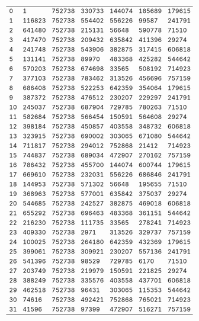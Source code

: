 |  |  |  |  |  |  |  |  |  |  |  |  |  |  |  |  |  |  |  |  |  |  |  |  |  |  |  |  |  |  |  |  |  |  |  |  |
| --- | --- | --- | --- | --- | --- | --- | --- | --- | --- | --- | --- | --- | --- | --- | --- | --- | --- | --- | --- | --- | --- | --- | --- | --- | --- | --- | --- | --- | --- | --- | --- | --- | --- | --- | --- |
| 0 | 1 | 752738 | 330733 | 144074 | 185689 | 179615 | 499491 | 435386 | 389443 | 200841 | 0 | 0 | 0 | 0 | 0 | 0 | 0 | 0 | 0 | 0 | 0 | 0 | 0 | 0 | 0 | 0 | 0 | 0 | 0 | 0 | 0 | 0 | 0 | 0 | 758711 |
| 1 | 116823 | 752738 | 554402 | 556226 | 99587 | 241791 | 171795 | 379650 | 52343 | 309960 | 0 | 0 | 0 | 0 | 0 | 0 | 0 | 0 | 0 | 0 | 0 | 0 | 0 | 0 | 0 | 0 | 0 | 0 | 0 | 0 | 0 | 0 | 0 | 0 | 759193 |
| 2 | 641480 | 752738 | 215131 | 56648 | 590778 | 71510 | 421944 | 89205 | 20462 | 585592 | 0 | 0 | 0 | 0 | 0 | 0 | 0 | 0 | 0 | 0 | 0 | 0 | 0 | 0 | 0 | 0 | 0 | 0 | 0 | 0 | 0 | 0 | 0 | 0 | 444709 |
| 3 | 417470 | 752738 | 209432 | 635842 | 411396 | 29274 | 732224 | 45041 | 587423 | 476473 | 0 | 0 | 0 | 0 | 0 | 0 | 0 | 0 | 0 | 0 | 0 | 0 | 0 | 0 | 0 | 0 | 0 | 0 | 0 | 0 | 0 | 0 | 0 | 0 | 734111 |
| 4 | 241748 | 752738 | 543906 | 382875 | 317415 | 606818 | 331851 | 757275 | 460294 | 200841 | 0 | 0 | 0 | 0 | 0 | 0 | 0 | 0 | 0 | 0 | 0 | 0 | 0 | 0 | 0 | 0 | 0 | 0 | 0 | 0 | 0 | 0 | 0 | 0 | 421848 |
| 5 | 131141 | 752738 | 89970 | 483368 | 425282 | 544642 | 429070 | 979 | 688687 | 309960 | 0 | 0 | 0 | 0 | 0 | 0 | 0 | 0 | 0 | 0 | 0 | 0 | 0 | 0 | 0 | 0 | 0 | 0 | 0 | 0 | 0 | 0 | 0 | 0 | 578964 |
| 6 | 570203 | 752738 | 674698 | 33565 | 508192 | 714923 | 174153 | 647740 | 591305 | 585592 | 0 | 0 | 0 | 0 | 0 | 0 | 0 | 0 | 0 | 0 | 0 | 0 | 0 | 0 | 0 | 0 | 0 | 0 | 0 | 0 | 0 | 0 | 0 | 0 | 750741 |
| 7 | 377103 | 752738 | 783462 | 313526 | 456696 | 757159 | 584253 | 537801 | 35894 | 476473 | 0 | 0 | 0 | 0 | 0 | 0 | 0 | 0 | 0 | 0 | 0 | 0 | 0 | 0 | 0 | 0 | 0 | 0 | 0 | 0 | 0 | 0 | 0 | 0 | 765837 |
| 8 | 686408 | 752738 | 522253 | 642359 | 354064 | 179615 | 501215 | 351047 | 436719 | 200841 | 0 | 0 | 0 | 0 | 0 | 0 | 0 | 0 | 0 | 0 | 0 | 0 | 0 | 0 | 0 | 0 | 0 | 0 | 0 | 0 | 0 | 0 | 0 | 0 | 8686 |
| 9 | 387372 | 752738 | 476512 | 230207 | 229297 | 241791 | 552608 | 406783 | 324094 | 309960 | 0 | 0 | 0 | 0 | 0 | 0 | 0 | 0 | 0 | 0 | 0 | 0 | 0 | 0 | 0 | 0 | 0 | 0 | 0 | 0 | 0 | 0 | 0 | 0 | 378258 |
| 10 | 245037 | 752738 | 687904 | 729785 | 780263 | 71510 | 551211 | 697228 | 412884 | 585592 | 0 | 0 | 0 | 0 | 0 | 0 | 0 | 0 | 0 | 0 | 0 | 0 | 0 | 0 | 0 | 0 | 0 | 0 | 0 | 0 | 0 | 0 | 0 | 0 | 550517 |
| 11 | 582684 | 752738 | 566454 | 150591 | 564608 | 29274 | 586123 | 741392 | 216846 | 476473 | 0 | 0 | 0 | 0 | 0 | 0 | 0 | 0 | 0 | 0 | 0 | 0 | 0 | 0 | 0 | 0 | 0 | 0 | 0 | 0 | 0 | 0 | 0 | 0 | 152334 |
| 12 | 398184 | 752738 | 450857 | 403558 | 348732 | 606818 | 367789 | 29158 | 760231 | 200841 | 0 | 0 | 0 | 0 | 0 | 0 | 0 | 0 | 0 | 0 | 0 | 0 | 0 | 0 | 0 | 0 | 0 | 0 | 0 | 0 | 0 | 0 | 0 | 0 | 774990 |
| 13 | 323915 | 752738 | 690002 | 303065 | 671080 | 544642 | 281359 | 785454 | 677839 | 309960 | 0 | 0 | 0 | 0 | 0 | 0 | 0 | 0 | 0 | 0 | 0 | 0 | 0 | 0 | 0 | 0 | 0 | 0 | 0 | 0 | 0 | 0 | 0 | 0 | 297541 |
| 14 | 711817 | 752738 | 294012 | 752868 | 21412 | 714923 | 623558 | 138693 | 15994 | 585592 | 0 | 0 | 0 | 0 | 0 | 0 | 0 | 0 | 0 | 0 | 0 | 0 | 0 | 0 | 0 | 0 | 0 | 0 | 0 | 0 | 0 | 0 | 0 | 0 | 754058 |
| 15 | 744837 | 752738 | 689034 | 472907 | 270162 | 757159 | 716338 | 248632 | 230705 | 476473 | 0 | 0 | 0 | 0 | 0 | 0 | 0 | 0 | 0 | 0 | 0 | 0 | 0 | 0 | 0 | 0 | 0 | 0 | 0 | 0 | 0 | 0 | 0 | 0 | 681983 |
| 16 | 786432 | 752738 | 455700 | 144074 | 600744 | 179615 | 286942 | 435386 | 396990 | 200841 | 0 | 0 | 0 | 0 | 0 | 0 | 0 | 0 | 0 | 0 | 0 | 0 | 0 | 0 | 0 | 0 | 0 | 0 | 0 | 0 | 0 | 0 | 0 | 0 | 307298 |
| 17 | 669610 | 752738 | 232031 | 556226 | 686846 | 241791 | 614638 | 379650 | 734090 | 309960 | 0 | 0 | 0 | 0 | 0 | 0 | 0 | 0 | 0 | 0 | 0 | 0 | 0 | 0 | 0 | 0 | 0 | 0 | 0 | 0 | 0 | 0 | 0 | 0 | 575805 |
| 18 | 144953 | 752738 | 571302 | 56648 | 195655 | 71510 | 364489 | 89205 | 765971 | 585592 | 0 | 0 | 0 | 0 | 0 | 0 | 0 | 0 | 0 | 0 | 0 | 0 | 0 | 0 | 0 | 0 | 0 | 0 | 0 | 0 | 0 | 0 | 0 | 0 | 307378 |
| 19 | 368963 | 752738 | 577001 | 635842 | 375037 | 29274 | 54209 | 45041 | 199010 | 476473 | 0 | 0 | 0 | 0 | 0 | 0 | 0 | 0 | 0 | 0 | 0 | 0 | 0 | 0 | 0 | 0 | 0 | 0 | 0 | 0 | 0 | 0 | 0 | 0 | 785326 |
| 20 | 544685 | 752738 | 242527 | 382875 | 469018 | 606818 | 454582 | 757275 | 326139 | 200841 | 0 | 0 | 0 | 0 | 0 | 0 | 0 | 0 | 0 | 0 | 0 | 0 | 0 | 0 | 0 | 0 | 0 | 0 | 0 | 0 | 0 | 0 | 0 | 0 | 260648 |
| 21 | 655292 | 752738 | 696463 | 483368 | 361151 | 544642 | 357363 | 979 | 97746 | 309960 | 0 | 0 | 0 | 0 | 0 | 0 | 0 | 0 | 0 | 0 | 0 | 0 | 0 | 0 | 0 | 0 | 0 | 0 | 0 | 0 | 0 | 0 | 0 | 0 | 458678 |
| 22 | 216230 | 752738 | 111735 | 33565 | 278241 | 714923 | 612280 | 647740 | 195128 | 585592 | 0 | 0 | 0 | 0 | 0 | 0 | 0 | 0 | 0 | 0 | 0 | 0 | 0 | 0 | 0 | 0 | 0 | 0 | 0 | 0 | 0 | 0 | 0 | 0 | 786210 |
| 23 | 409330 | 752738 | 2971 | 313526 | 329737 | 757159 | 202180 | 537801 | 750539 | 476473 | 0 | 0 | 0 | 0 | 0 | 0 | 0 | 0 | 0 | 0 | 0 | 0 | 0 | 0 | 0 | 0 | 0 | 0 | 0 | 0 | 0 | 0 | 0 | 0 | 190959 |
| 24 | 100025 | 752738 | 264180 | 642359 | 432369 | 179615 | 285218 | 351047 | 349714 | 200841 | 0 | 0 | 0 | 0 | 0 | 0 | 0 | 0 | 0 | 0 | 0 | 0 | 0 | 0 | 0 | 0 | 0 | 0 | 0 | 0 | 0 | 0 | 0 | 0 | 312349 |
| 25 | 399061 | 752738 | 309921 | 230207 | 557136 | 241791 | 233825 | 406783 | 462339 | 309960 | 0 | 0 | 0 | 0 | 0 | 0 | 0 | 0 | 0 | 0 | 0 | 0 | 0 | 0 | 0 | 0 | 0 | 0 | 0 | 0 | 0 | 0 | 0 | 0 | 358968 |
| 26 | 541396 | 752738 | 98529 | 729785 | 6170 | 71510 | 235222 | 697228 | 373549 | 585592 | 0 | 0 | 0 | 0 | 0 | 0 | 0 | 0 | 0 | 0 | 0 | 0 | 0 | 0 | 0 | 0 | 0 | 0 | 0 | 0 | 0 | 0 | 0 | 0 | 404591 |
| 27 | 203749 | 752738 | 219979 | 150591 | 221825 | 29274 | 200310 | 741392 | 569587 | 476473 | 0 | 0 | 0 | 0 | 0 | 0 | 0 | 0 | 0 | 0 | 0 | 0 | 0 | 0 | 0 | 0 | 0 | 0 | 0 | 0 | 0 | 0 | 0 | 0 | 216437 |
| 28 | 388249 | 752738 | 335576 | 403558 | 437701 | 606818 | 418644 | 29158 | 26202 | 200841 | 0 | 0 | 0 | 0 | 0 | 0 | 0 | 0 | 0 | 0 | 0 | 0 | 0 | 0 | 0 | 0 | 0 | 0 | 0 | 0 | 0 | 0 | 0 | 0 | 65504 |
| 29 | 462518 | 752738 | 96431 | 303065 | 115353 | 544642 | 505074 | 785454 | 108594 | 309960 | 0 | 0 | 0 | 0 | 0 | 0 | 0 | 0 | 0 | 0 | 0 | 0 | 0 | 0 | 0 | 0 | 0 | 0 | 0 | 0 | 0 | 0 | 0 | 0 | 375579 |
| 30 | 74616 | 752738 | 492421 | 752868 | 765021 | 714923 | 162875 | 138693 | 770439 | 585592 | 0 | 0 | 0 | 0 | 0 | 0 | 0 | 0 | 0 | 0 | 0 | 0 | 0 | 0 | 0 | 0 | 0 | 0 | 0 | 0 | 0 | 0 | 0 | 0 | 416972 |
| 31 | 41596 | 752738 | 97399 | 472907 | 516271 | 757159 | 70095 | 248632 | 555728 | 476473 | 0 | 0 | 0 | 0 | 0 | 0 | 0 | 0 | 0 | 0 | 0 | 0 | 0 | 0 | 0 | 0 | 0 | 0 | 0 | 0 | 0 | 0 | 0 | 0 | 15237 |